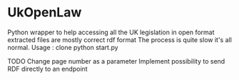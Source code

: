 # UkOpenLaw
Python wrapper to help accessing all the UK legislation in open format
extracted files are mostly correct rdf format
The process is quite slow it's all normal.
Usage : clone 
  python start.py
  
TODO
Change page number as a parameter
Implement possibility to send RDF directly to an endpoint 

